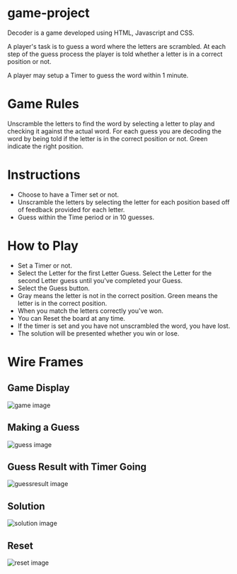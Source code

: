 # game-project

Decoder is a game developed using HTML, Javascript and CSS.

A player's task is to guess a word where the letters are scrambled.
At each step of the guess process the player is told whether a letter is
in a correct position or not.

A player may setup a Timer to guess the word within 1 minute.

# Game Rules

Unscramble the letters to find the word by selecting a letter to play
and checking it against the actual word.  For each guess you are decoding
the word by being told if the letter is in the correct position or not.
Green indicate the right position.

# Instructions
- Choose to have a Timer set or not.
- Unscramble the letters by selecting the letter for each position based off
of feedback provided for each letter.
- Guess within the Time period or in 10 guesses.

# How to Play
- Set a Timer or not.
- Select the Letter for the first Letter Guess. Select the Letter for the 
second Letter guess until you've completed your Guess.
- Select the Guess button.
- Gray means the letter is not in the correct position.  Green means the
letter is in the correct position.
- When you match the letters correctly you've won.
- You can Reset the board at any time.
- If the timer is set and you have not unscrambled the word, you have lost.
- The solution will be presented whether you win or lose.

# Wire Frames

## Game Display

![game image](newgameimage.png)

## Making a Guess

![guess image](guess.png)


## Guess Result with Timer Going

![guessresult image](guessresult.png)


## Solution

![solution image](solution.png)

## Reset

![reset image](resetbutton.png)

